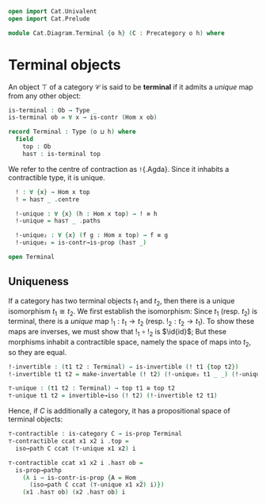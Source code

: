 ```agda
open import Cat.Univalent
open import Cat.Prelude

module Cat.Diagram.Terminal {o h} (C : Precategory o h) where
```

<!--
```agda
open import Cat.Morphism C
```
-->

# Terminal objects

An object $\top$ of a category $\mathcal{C}$ is said to be **terminal**
if it admits a _unique_ map from any other object:

```agda
is-terminal : Ob → Type _
is-terminal ob = ∀ x → is-contr (Hom x ob)

record Terminal : Type (o ⊔ h) where
  field
    top : Ob
    has⊤ : is-terminal top
```

We refer to the centre of contraction as `!`{.Agda}. Since it inhabits a
contractible type, it is unique.

```agda
  ! : ∀ {x} → Hom x top
  ! = has⊤ _ .centre

  !-unique : ∀ {x} (h : Hom x top) → ! ≡ h
  !-unique = has⊤ _ .paths

  !-unique₂ : ∀ {x} (f g : Hom x top) → f ≡ g
  !-unique₂ = is-contr→is-prop (has⊤ _)

open Terminal
```

## Uniqueness

If a category has two terminal objects $t_1$ and $t_2$, then there is a
unique isomorphism $t_1 \cong t_2$. We first establish the isomorphism:
Since $t_1$ (resp. $t_2$) is terminal, there is a _unique_ map $!_1 : t_1 \to
t_2$ (resp. $!_2 : t_2 \to t_1$). To show these maps are inverses, we
must show that $!_1 \circ !_2$ is $\id{id}$; But these morphisms
inhabit a contractible space, namely the space of maps into $t_2$, so
they are equal.

```agda
!-invertible : (t1 t2 : Terminal) → is-invertible (! t1 {top t2})
!-invertible t1 t2 = make-invertable (! t2) (!-unique₂ t1 _ _) (!-unique₂ t2 _ _)

⊤-unique : (t1 t2 : Terminal) → top t1 ≅ top t2
⊤-unique t1 t2 = invertible→iso (! t2) (!-invertible t2 t1)
```


Hence, if $C$ is additionally a category, it has a propositional space of
terminal objects:

```agda
⊤-contractible : is-category C → is-prop Terminal
⊤-contractible ccat x1 x2 i .top =
  iso→path C ccat (⊤-unique x1 x2) i

⊤-contractible ccat x1 x2 i .has⊤ ob =
  is-prop→pathp
    (λ i → is-contr-is-prop {A = Hom _
      (iso→path C ccat (⊤-unique x1 x2) i)})
    (x1 .has⊤ ob) (x2 .has⊤ ob) i
```
